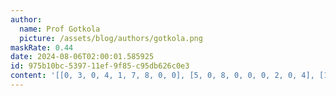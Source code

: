 ```yaml
---
author:
  name: Prof Gotkola
  picture: /assets/blog/authors/gotkola.png
maskRate: 0.44
date: 2024-08-06T02:00:01.585925
id: 975b10bc-5397-11ef-9f85-c95db626c0e3
content: '[[0, 3, 0, 4, 1, 7, 8, 0, 0], [5, 0, 8, 0, 0, 0, 2, 0, 4], [1, 6, 0, 0, 2, 0, 3, 7, 9], [0, 0, 5, 6, 7, 4, 0, 0, 2], [2, 0, 0, 1, 0, 5, 0, 0, 0], [0, 0, 1, 8, 3, 2, 7, 4, 5], [0, 2, 3, 0, 5, 0, 9, 8, 0], [0, 5, 9, 2, 0, 1, 4, 6, 0], [8, 1, 6, 3, 0, 9, 0, 0, 0]]'
---
```

